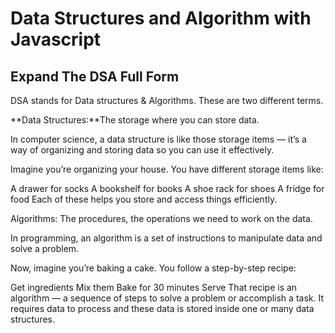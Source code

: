 # Data Structures and Algorithm with Javascript

## Expand The DSA Full Form

DSA stands for Data structures & Algorithms. These are two different terms.

**Data Structures:**The storage where you can store data.

In computer science, a data structure is like those storage items — it’s a way of organizing and storing data so you can use it effectively.

Imagine you’re organizing your house. You have different storage items like:

A drawer for socks
A bookshelf for books
A shoe rack for shoes
A fridge for food
Each of these helps you store and access things efficiently.

Algorithms: The procedures, the operations we need to work on the data.

In programming, an algorithm is a set of instructions to manipulate data and solve a problem.

Now, imagine you’re baking a cake. You follow a step-by-step recipe:

Get ingredients
Mix them
Bake for 30 minutes
Serve
That recipe is an algorithm — a sequence of steps to solve a problem or accomplish a task. It requires data to process and these data is stored inside one or many data structures.
